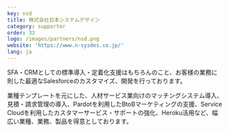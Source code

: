 ```yaml
---
key: nsd
title: 株式会社日本システムデザイン
category: supporter
order: 33
logo: /images/partners/nsd.png
website: 'https://www.n-sysdes.co.jp/'
lang: ja
---
```

SFA・CRMとしての標準導入・定着化支援はもちろんのこと、お客様の業務に則した最適なSalesforceのカスタマイズ、開発を行っております。

業種テンプレートを元にした、人材サービス業向けのマッチングシステム導入、見積・請求管理の導入、Pardotを利用したBtoBマーケティングの支援、Service Cloudを利用したカスタマーサービス・サポートの強化、Heroku活用など、幅広い業種、業務、製品を得意としております。
